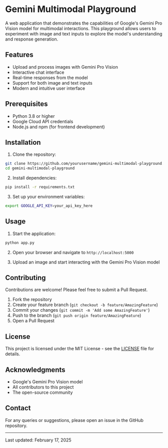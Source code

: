 # Gemini Multimodal Playground

A web application that demonstrates the capabilities of Google's Gemini Pro Vision model for multimodal interactions. This playground allows users to experiment with image and text inputs to explore 
the model's understanding and response generation.

## Features

- Upload and process images with Gemini Pro Vision
- Interactive chat interface
- Real-time responses from the model
- Support for both image and text inputs
- Modern and intuitive user interface

## Prerequisites

- Python 3.8 or higher
- Google Cloud API credentials
- Node.js and npm (for frontend development)

## Installation

1. Clone the repository:
```bash
git clone https://github.com/yourusername/gemini-multimodal-playground.git
cd gemini-multimodal-playground
```

2. Install dependencies:
```bash
pip install -r requirements.txt
```

3. Set up your environment variables:
```bash
export GOOGLE_API_KEY=your_api_key_here
```

## Usage

1. Start the application:
```bash
python app.py
```

2. Open your browser and navigate to `http://localhost:5000`

3. Upload an image and start interacting with the Gemini Pro Vision model

## Contributing

Contributions are welcome! Please feel free to submit a Pull Request.

1. Fork the repository
2. Create your feature branch (`git checkout -b feature/AmazingFeature`)
3. Commit your changes (`git commit -m 'Add some AmazingFeature'`)
4. Push to the branch (`git push origin feature/AmazingFeature`)
5. Open a Pull Request

## License

This project is licensed under the MIT License - see the [LICENSE](LICENSE) file for details.

## Acknowledgments

- Google's Gemini Pro Vision model
- All contributors to this project
- The open-source community

## Contact

For any queries or suggestions, please open an issue in the GitHub repository.

---
Last updated: February 17, 2025
